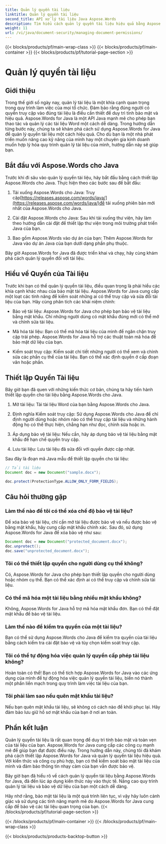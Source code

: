 ```yaml
---
title: Quản lý quyền tài liệu
linktitle: Quản lý quyền tài liệu
second_title: API xử lý tài liệu Java Aspose.Words
description: Tìm hiểu cách quản lý quyền tài liệu hiệu quả bằng Aspose.Words for Java. Hướng dẫn toàn diện này cung cấp hướng dẫn từng bước và ví dụ về mã nguồn.
weight: 11
url: /vi/java/document-security/managing-document-permissions/
---
```


{{< blocks/products/pf/main-wrap-class >}}
{{< blocks/products/pf/main-container >}}
{{< blocks/products/pf/tutorial-page-section >}}

# Quản lý quyền tài liệu


## Giới thiệu

Trong thế giới số ngày nay, quản lý tài liệu là một khía cạnh quan trọng trong quy trình làm việc của mọi tổ chức. Đảm bảo rằng đúng người có quyền truy cập vào đúng tài liệu là điều cần thiết để duy trì tính bảo mật và hiệu quả. Aspose.Words for Java là một API Java mạnh mẽ cho phép bạn thao tác và quản lý các tài liệu Word một cách dễ dàng. Trong hướng dẫn từng bước này, chúng ta sẽ khám phá cách sử dụng Aspose.Words for Java để quản lý quyền tài liệu một cách hiệu quả. Cho dù bạn là một nhà phát triển muốn nâng cao kỹ năng của mình hay một chuyên gia kinh doanh muốn hợp lý hóa quy trình quản lý tài liệu của mình, hướng dẫn này sẽ giúp bạn.

## Bắt đầu với Aspose.Words cho Java

Trước khi đi sâu vào quản lý quyền tài liệu, hãy bắt đầu bằng cách thiết lập Aspose.Words cho Java. Thực hiện theo các bước sau để bắt đầu:

1.  Tải xuống Aspose.Words cho Java: Truy cập[https://releases.aspose.com/words/java/](https://releases.aspose.com/words/java/)để tải xuống phiên bản mới nhất của Aspose.Words cho Java.

2. Cài đặt Aspose.Words cho Java: Sau khi tải xuống thư viện, hãy làm theo hướng dẫn cài đặt để thiết lập thư viện trong môi trường phát triển Java của bạn.

3. Bao gồm Aspose.Words vào dự án của bạn: Thêm Aspose.Words for Java vào dự án Java của bạn dưới dạng phần phụ thuộc.

Bây giờ Aspose.Words for Java đã được triển khai và chạy, hãy cùng khám phá cách quản lý quyền đối với tài liệu.

## Hiểu về Quyền của Tài liệu

Trước khi bạn có thể quản lý quyền tài liệu, điều quan trọng là phải hiểu các khía cạnh khác nhau của bảo mật tài liệu. Aspose.Words for Java cung cấp một loạt các tính năng để kiểm soát những ai có thể truy cập và sửa đổi tài liệu của bạn. Hãy cùng phân tích các khái niệm chính:

- Bảo vệ tài liệu: Aspose.Words for Java cho phép bạn bảo vệ tài liệu bằng mật khẩu. Chỉ những người dùng có mật khẩu đúng mới có thể mở và chỉnh sửa tài liệu.

- Mã hóa tài liệu: Bạn có thể mã hóa tài liệu của mình để ngăn chặn truy cập trái phép. Aspose.Words for Java hỗ trợ các thuật toán mã hóa để bảo mật dữ liệu của bạn.

- Kiểm soát truy cập: Kiểm soát chi tiết những người có thể xem và chỉnh sửa các phần cụ thể của tài liệu. Bạn có thể xác định quyền ở cấp đoạn văn hoặc phần.

## Thiết lập Quyền Tài liệu

Bây giờ bạn đã quen với những kiến thức cơ bản, chúng ta hãy tiến hành thiết lập quyền cho tài liệu bằng Aspose.Words cho Java.

1. Mở tài liệu: Tải tài liệu Word của bạn bằng Aspose.Words cho Java.

2. Định nghĩa Kiểm soát truy cập: Sử dụng Aspose.Words cho Java để chỉ định người dùng hoặc nhóm nào có thể truy cập tài liệu và những hành động họ có thể thực hiện, chẳng hạn như đọc, chỉnh sửa hoặc in.

3. Áp dụng bảo vệ tài liệu: Nếu cần, hãy áp dụng bảo vệ tài liệu bằng mật khẩu để hạn chế quyền truy cập.

4. Lưu tài liệu: Lưu tài liệu đã sửa đổi với quyền được cập nhật.

Sau đây là đoạn mã Java mẫu để thiết lập quyền cho tài liệu:

```java
// Tải tài liệu
Document doc = new Document("sample.docx");

doc.protect(ProtectionType.ALLOW_ONLY_FORM_FIELDS);
```

## Câu hỏi thường gặp

### Làm thế nào để tôi có thể xóa chế độ bảo vệ tài liệu?

Để xóa bảo vệ tài liệu, chỉ cần mở tài liệu được bảo vệ và nếu được bảo vệ bằng mật khẩu, hãy cung cấp mật khẩu chính xác. Sau đó, sử dụng Aspose.Words for Java để xóa bảo vệ như sau:

```java
Document doc = new Document("protected_document.docx");
doc.unprotect();
doc.save("unprotected_document.docx");
```

### Tôi có thể thiết lập quyền cho người dùng cụ thể không?

Có, Aspose.Words for Java cho phép bạn thiết lập quyền cho người dùng hoặc nhóm cụ thể. Bạn có thể xác định ai có thể truy cập và chỉnh sửa tài liệu.

### Có thể mã hóa một tài liệu bằng nhiều mật khẩu không?

Không, Aspose.Words for Java hỗ trợ mã hóa mật khẩu đơn. Bạn có thể đặt mật khẩu để bảo vệ tài liệu.

### Làm thế nào để kiểm tra quyền của một tài liệu?

Bạn có thể sử dụng Aspose.Words cho Java để kiểm tra quyền của tài liệu bằng cách kiểm tra cài đặt bảo vệ và tùy chọn kiểm soát truy cập.

### Tôi có thể tự động hóa việc quản lý quyền cấp phép tài liệu không?

Hoàn toàn có thể! Bạn có thể tích hợp Aspose.Words for Java vào các ứng dụng của mình để tự động hóa việc quản lý quyền tài liệu, biến nó thành một phần liền mạch trong quy trình làm việc tài liệu của bạn.

### Tôi phải làm sao nếu quên mật khẩu tài liệu?

Nếu bạn quên mật khẩu tài liệu, sẽ không có cách nào để khôi phục lại. Hãy đảm bảo lưu giữ hồ sơ mật khẩu của bạn ở nơi an toàn.

## Phần kết luận

Quản lý quyền tài liệu là rất quan trọng để duy trì tính bảo mật và toàn vẹn của tài liệu của bạn. Aspose.Words for Java cung cấp các công cụ mạnh mẽ để giúp bạn đạt được điều này. Trong hướng dẫn này, chúng tôi đã khám phá cách thiết lập Aspose.Words for Java và quản lý quyền tài liệu hiệu quả. Với kiến thức và công cụ phù hợp, bạn có thể kiểm soát bảo mật tài liệu của mình và đảm bảo thông tin nhạy cảm của bạn vẫn được bảo vệ.

Bây giờ bạn đã hiểu rõ về cách quản lý quyền tài liệu bằng Aspose.Words for Java, đã đến lúc áp dụng kiến thức này vào thực tế. Nâng cao quy trình quản lý tài liệu và bảo vệ dữ liệu của bạn một cách dễ dàng.

Hãy nhớ rằng, bảo mật tài liệu là một quá trình liên tục, vì vậy hãy luôn cảnh giác và sử dụng các tính năng mạnh mẽ do Aspose.Words for Java cung cấp để bảo vệ các tài liệu quan trọng của bạn.
{{< /blocks/products/pf/tutorial-page-section >}}

{{< /blocks/products/pf/main-container >}}
{{< /blocks/products/pf/main-wrap-class >}}

{{< blocks/products/products-backtop-button >}}
